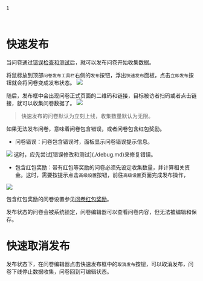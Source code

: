 ```index
1
```

```tag

```

```summary

```

# 快速发布
当问卷通过[错误检查和测试](./debug.md)后，就可以发布问卷开始收集数据。

将鼠标放到顶部`问卷发布工具栏`右侧的`发布`按钮，浮出`快速发布`面板，点击`立即发布`按钮就会将问卷变成发布状态。
<img src='../../assets/snapshots/nav-bar/collect/normal.png'>

随后，发布框中会出现问卷正式页面的二维码和链接，目标被访者扫码或者点击链接，就可以收集问卷数据了。
<img src='../../assets/snapshots/nav-bar/collect/online.png'>

> 快速发布的问卷默认为立刻上线，收集数量默认为无限。

如果无法发布问卷，意味着问卷包含错误，或者问卷包含红包奖励。
+ 问卷错误：问卷包含错误时，面板显示问卷错误提示信息。
<img src='../../assets/snapshots/nav-bar/collect/error.png'>
这时，应先尝试[错误修改和测试](./debug.md)来修复错误。

+ 包含红包奖励：带有红包等奖励的问卷必须先设定收集数量，并计算相关资金。这时，需要按提示点击`高级设置`按钮，前往`高级设置`页面完成发布操作，
<img src='../../assets/snapshots/nav-bar/collect/reward.png'>

  包含红包奖励的问卷设置参见[问卷红包奖励](./reward.md)。

发布状态的问卷会被系统锁定，问卷编辑器可以查看问卷内容，但无法被编辑和保存。

# 快速取消发布
发布状态下，在问卷编辑器点击快速发布框中的`取消发布`按钮，可以取消发布，问卷下线停止数据收集，问卷回到可编辑状态。


